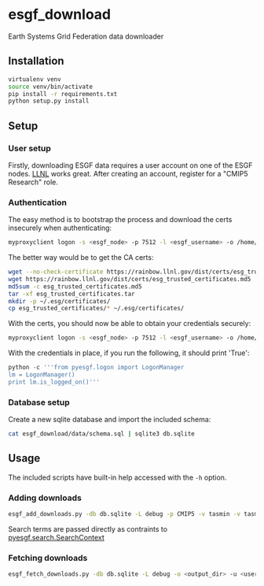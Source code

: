 # esgf_download

Earth Systems Grid Federation data downloader

## Installation

```bash
virtualenv venv
source venv/bin/activate
pip install -r requirements.txt
python setup.py install
```
## Setup

### User setup

Firstly, downloading ESGF data requires a user account on one of the ESGF nodes. [LLNL](https://pcmdi.llnl.gov/projects/esgf-llnl/) works great. After creating an account, register for a "CMIP5 Research" role.

### Authentication

The easy method is to bootstrap the process and download the certs insecurely when authenticating:

```bash
myproxyclient logon -s <esgf_node> -p 7512 -l <esgf_username> -o /home/<username>/.esg/credentials.pem -T -b
```

The better way would be to get the CA certs:

```bash
wget --no-check-certificate https://rainbow.llnl.gov/dist/certs/esg_trusted_certificates.tar
wget https://rainbow.llnl.gov/dist/certs/esg_trusted_certificates.md5
md5sum -c esg_trusted_certificates.md5
tar -xf esg_trusted_certificates.tar
mkdir -p ~/.esg/certificates/
cp esg_trusted_certificates/* ~/.esg/certificates/
```

With the certs, you should now be able to obtain your credentials securely:

```bash
myproxyclient logon -s <esgf_node> -p 7512 -l <esgf_username> -o /home/<username>/.esg/credentials.pem
```

With the credentials in place, if you run the following, it should print 'True':

```python
python -c '''from pyesgf.logon import LogonManager
lm = LogonManager()
print lm.is_logged_on()'''
```

### Database setup

Create a new sqlite database and import the included schema:

```bash
cat esgf_download/data/schema.sql | sqlite3 db.sqlite
```

## Usage

The included scripts have built-in help accessed with the `-h` option.

### Adding downloads

```bash
esgf_add_downloads.py -db db.sqlite -L debug -p CMIP5 -v tasmin -v tasmax -v pr -t day -x rcp26 -x rcp45 -x rcp60 -x rcp85 -x historical -x historicalMisc -x historicalGHG -x historicalExt -x historicalNat
```

Search terms are passed directly as contraints to [pyesgf.search.SearchContext](http://esgf-pyclient.readthedocs.io/en/latest/search_api.html#module-pyesgf.search.context)

### Fetching downloads

```bash
esgf_fetch_downloads.py -db db.sqlite -L debug -o <output_dir> -u <username> -p <password> -a <auth_node>
```
